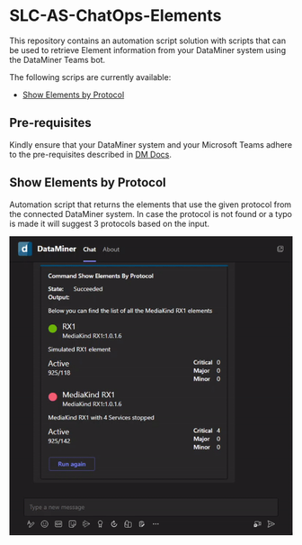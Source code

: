 # SLC-AS-ChatOps-Elements

This repository contains an automation script solution with scripts that can be used to retrieve Element information from your DataMiner system using the DataMiner Teams bot.

The following scrips are currently available:

- [Show Elements by Protocol](#bpa-info)

## Pre-requisites

Kindly ensure that your DataMiner system and your Microsoft Teams adhere to the pre-requisites described in [DM Docs](https://docs.dataminer.services/user-guide/Cloud_Platform/TeamsBot/Microsoft_Teams_Chat_Integration.html#server-side-prerequisites).

## Show Elements by Protocol

Automation script that returns the elements that use the given protocol from the connected DataMiner system. In case the protocol is not found or a typo is made it will suggest 3 protocols based on the input.

![Response example](/Documentation/ShowElementsByProtocol.gif)